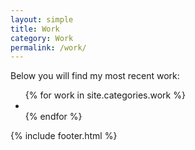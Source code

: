 ```yaml
---
layout: simple
title: Work
category: Work
permalink: /work/
---
```

<main>
    <article>
        <p>Below you will find my most recent work:</p>
        <!-- <h5>Filter</h5> -->
        <ul class="work_list">
            {% for work in site.categories.work %}
                <li class="fade_in" style="background-image: url('{{work.image_sm}}')">
                    <a href="{{site.baseurl}}{{work.url}}"></a>
                </li>
            {% endfor %}
        </ul>
    </article>
    {% include footer.html %}
</main>